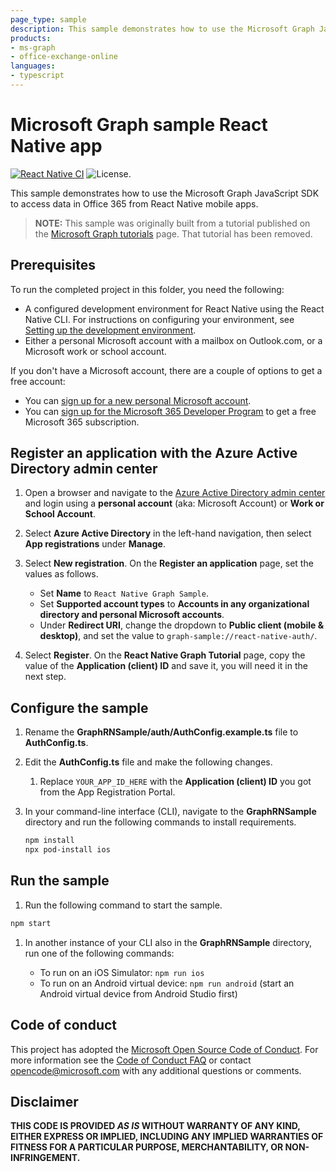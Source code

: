 ```yaml
---
page_type: sample
description: This sample demonstrates how to use the Microsoft Graph JavaScript SDK to access data in Office 365 from React Native apps.
products:
- ms-graph
- office-exchange-online
languages:
- typescript
---
```


# Microsoft Graph sample React Native app

[![React Native CI](https://github.com/microsoftgraph/msgraph-training-react-native/actions/workflows/react-native.yml/badge.svg)](https://github.com/microsoftgraph/msgraph-training-react-native/actions/workflows/react-native.yml) ![License.](https://img.shields.io/badge/license-MIT-green.svg)

This sample demonstrates how to use the Microsoft Graph JavaScript SDK to access data in Office 365 from React Native mobile apps.

> **NOTE:** This sample was originally built from a tutorial published on the [Microsoft Graph tutorials](https://docs.microsoft.com/graph/tutorials) page. That tutorial has been removed.

## Prerequisites

To run the completed project in this folder, you need the following:

- A configured development environment for React Native using the React Native CLI. For instructions on configuring your environment, see [Setting up the development environment](https://reactnative.dev/docs/environment-setup).
- Either a personal Microsoft account with a mailbox on Outlook.com, or a Microsoft work or school account.

If you don't have a Microsoft account, there are a couple of options to get a free account:

- You can [sign up for a new personal Microsoft account](https://signup.live.com/signup?wa=wsignin1.0&rpsnv=12&ct=1454618383&rver=6.4.6456.0&wp=MBI_SSL_SHARED&wreply=https://mail.live.com/default.aspx&id=64855&cbcxt=mai&bk=1454618383&uiflavor=web&uaid=b213a65b4fdc484382b6622b3ecaa547&mkt=E-US&lc=1033&lic=1).
- You can [sign up for the Microsoft 365 Developer Program](https://developer.microsoft.com/microsoft-365/dev-program) to get a free Microsoft 365 subscription.

## Register an application with the Azure Active Directory admin center

1. Open a browser and navigate to the [Azure Active Directory admin center](https://aad.portal.azure.com) and login using a **personal account** (aka: Microsoft Account) or **Work or School Account**.

1. Select **Azure Active Directory** in the left-hand navigation, then select **App registrations** under **Manage**.

1. Select **New registration**. On the **Register an application** page, set the values as follows.

    - Set **Name** to `React Native Graph Sample`.
    - Set **Supported account types** to **Accounts in any organizational directory and personal Microsoft accounts**.
    - Under **Redirect URI**, change the dropdown to **Public client (mobile & desktop)**, and set the value to `graph-sample://react-native-auth/`.

1. Select **Register**. On the **React Native Graph Tutorial** page, copy the value of the **Application (client) ID** and save it, you will need it in the next step.

## Configure the sample

1. Rename the **GraphRNSample/auth/AuthConfig.example.ts** file to **AuthConfig.ts**.
1. Edit the **AuthConfig.ts** file and make the following changes.
    1. Replace `YOUR_APP_ID_HERE` with the **Application (client) ID** you got from the App Registration Portal.

1. In your command-line interface (CLI), navigate to the **GraphRNSample** directory and run the following commands to install requirements.

    ```bash
    npm install
    npx pod-install ios
    ```

## Run the sample

1. Run the following command to start the sample.

```bash
npm start
```

1. In another instance of your CLI also in the **GraphRNSample** directory, run one of the following commands:

    - To run on an iOS Simulator: `npm run ios`
    - To run on an Android virtual device: `npm run android` (start an Android virtual device from Android Studio first)

## Code of conduct

This project has adopted the [Microsoft Open Source Code of Conduct](https://opensource.microsoft.com/codeofconduct/). For more information see the [Code of Conduct FAQ](https://opensource.microsoft.com/codeofconduct/faq/) or contact [opencode@microsoft.com](mailto:opencode@microsoft.com) with any additional questions or comments.

## Disclaimer

**THIS CODE IS PROVIDED *AS IS* WITHOUT WARRANTY OF ANY KIND, EITHER EXPRESS OR IMPLIED, INCLUDING ANY IMPLIED WARRANTIES OF FITNESS FOR A PARTICULAR PURPOSE, MERCHANTABILITY, OR NON-INFRINGEMENT.**
